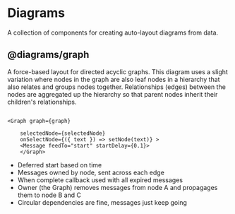 # Diagrams

A collection of components for creating auto-layout diagrams from data.

## @diagrams/graph

A force-based layout for directed acyclic graphs. This diagram uses a slight variation where nodes in the graph are also leaf nodes in a hierarchy that also relates and groups nodes together. Relationships (edges) between the nodes are aggregated up the hierarchy so that parent nodes inherit their children's relationships.




```

<Graph graph={graph}

    selectedNode={selectedNode}
    onSelectNode={({ text }) => setNode(text)} >
    <Message feedTo="start" startDelay={0.1}>
    </Graph>

```

-   Deferred start based on time
-   Messages owned by node, sent across each edge
-   When complete callback used with all expired messages
-   Owner (the Graph) removes messages from node A and propagages them to node B and C
-   Circular dependencies are fine, messages just keep going
